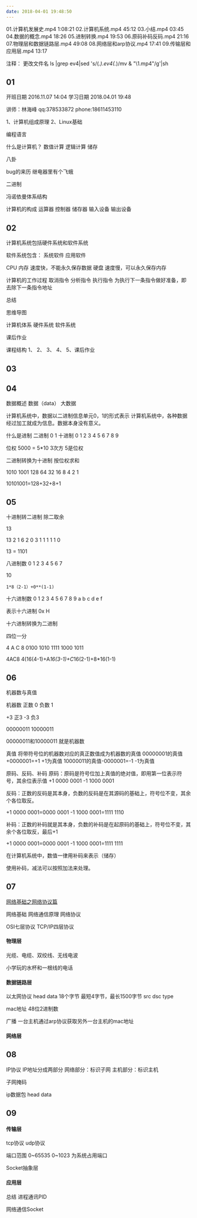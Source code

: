 ```yaml
---
date: 2018-04-01 19:48:50
---
```

01.计算机发展史.mp4 1:08:21
02.计算机系统.mp4 45:12
03.小结.mp4 03:45
04.数据的概念.mp4 18:26
05.进制转换.mp4 19:53
06.原码补码反码.mp4 21:16
07.物理层和数据链路层.mp4 49:08
08.网络层和arp协议.mp4 17:41
09.传输层和应用层.mp4 13:17

注释：
更改文件名 
ls |grep ev4|sed 's/\(.*\).ev4\(.*\)/mv & "\1.mp4"/g'|sh

## 01
开班日期 2016.11.07 14:04
学习日期 2018.04.01 19:48

讲师：林海峰
qq:378533872
phone:18611453110

1、计算机组成原理
2、Linux基础

编程语言

什么是计算机？
数值计算
逻辑计算
储存

八卦

bug的来历
继电器里有个飞蛾

二进制

冯诺依曼体系结构

计算机的构成
运算器
控制器
储存器
输入设备
输出设备

## 02
计算机系统包括硬件系统和软件系统

软件系统包含：
系统软件
应用软件

CPU
内存 速度快，不能永久保存数据
硬盘 速度慢，可以永久保存内存

计算机的工作过程
取消指令
分析指令
执行指令
为执行下一条指令做好准备，即去除下一条指令地址

总结

思维导图

计算机体系
硬件系统
软件系统

课后作业


课程结构
1、
2、
3、
4、
5、课后作业

## 03

## 04
数据概述
数据（data）
大数据

计算机系统中，数据以二进制信息单元0，1的形式表示
计算机系统中，各种数据经过加工就成为信息。数据本身没有意义。

什么是进制
二进制 0 1
十进制 0 1 2 3 4 5 6 7 8 9

位权
5000 = 5*10 3次方
5是位权

二进制转换为十进制
按位权求和

1010 1001
128 64 32 16 8 4 2 1

10101001=128+32+8+1

## 05
十进制转二进制
除二取余

13

13 2 1
6 2 0
3 1 1
1 1 1
0

13 = 1101

八进制数
0 1 2 3 4 5 6 7

10

`1*8（2-1）+0**(1-1)`

十六进制数
0 1 2 3 4 5 6 7 8 9 a b c d e f

表示十六进制
0x
H

十六进制转换为二进制

四位一分

4 A C 8
0100 1010 1111 1000 1011


4AC8
4(16(4-1)+A*16(3-1)+C*16(2-1)+8*16(1-1)

## 06
机器数与真值

机器数
正数 0
负数 1

+3 正3
-3 负3

00000011
10000011

00000011和10000011 就是机器数

真值
将带符号位的机器数对应的真正数值成为机器数的真值
00000001的真值+0000001=+1 +1为真值
10000011的真值-0000001=-1 -1为真值

原码、反码、补码
原码：原码是符号位加上真值的绝对值，即用第一位表示符号，其余位表示值
+1 0000 0001
-1 1000 0001

反码：正数的反码是其本身，负数的反码是在其源码的基础上，符号位不变，其余个各位取反。

+1 0000 0001=0000 0001
-1 1000 0001=1111 1110

补码：正数的补码就是其本身，负数的补码是在起原码的基础上，符号位不变，其余个各位取反，最后+1

+1 0000 0001=0000 0001
-1 1000 0001=1111 1111

在计算机系统中，数值一律用补码来表示（储存）

使用补码，减法可以按照加法来处理。

## 07
[网络基础之网络协议篇](http://www.cnblogs.com/linhaifeng/articles/5937962.html)

网络基础
网络通信原理
网络协议

OSI七层协议
TCP/IP四层协议

#### 物理层
光缆、电缆、双绞线、无线电波

小学玩的水杯和一根线的电话

#### 数据链路层
以太网协议
head data
18个字节 最短4字节，最长1500字节
src dsc type

mac地址
48位2进制数

广播
一台主机通过arp协议获取另外一台主机的mac地址

#### 网络层

## 08
IP协议
IP地址分成两部分
网络部分：标识子网
主机部分：标识主机

子网掩码

ip数据包
head data

## 09
#### 传输层
tcp协议
udp协议

端口范围 0~65535
0~1023 为系统占用端口

Socket抽象层

#### 应用层
总结
进程通讯PID

网络通信Socket







